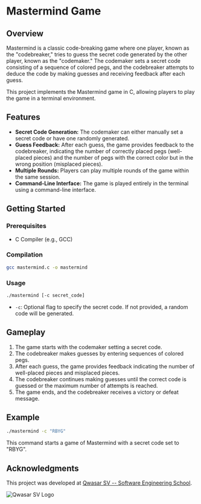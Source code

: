 # Mastermind Game

## Overview

Mastermind is a classic code-breaking game where one player, known as the "codebreaker," tries to guess the secret code generated by the other player, known as the "codemaker." The codemaker sets a secret code consisting of a sequence of colored pegs, and the codebreaker attempts to deduce the code by making guesses and receiving feedback after each guess.

This project implements the Mastermind game in C, allowing players to play the game in a terminal environment.

## Features

- **Secret Code Generation:** The codemaker can either manually set a secret code or have one randomly generated.
- **Guess Feedback:** After each guess, the game provides feedback to the codebreaker, indicating the number of correctly placed pegs (well-placed pieces) and the number of pegs with the correct color but in the wrong position (misplaced pieces).
- **Multiple Rounds:** Players can play multiple rounds of the game within the same session.
- **Command-Line Interface:** The game is played entirely in the terminal using a command-line interface.

## Getting Started

### Prerequisites

- C Compiler (e.g., GCC)

### Compilation

```bash
gcc mastermind.c -o mastermind
```

### Usage

```bash
./mastermind [-c secret_code]
```

- `-c`: Optional flag to specify the secret code. If not provided, a random code will be generated.

## Gameplay

1. The game starts with the codemaker setting a secret code.
2. The codebreaker makes guesses by entering sequences of colored pegs.
3. After each guess, the game provides feedback indicating the number of well-placed pieces and misplaced pieces.
4. The codebreaker continues making guesses until the correct code is guessed or the maximum number of attempts is reached.
5. The game ends, and the codebreaker receives a victory or defeat message.

## Example

```bash
./mastermind -c "RBYG"
```

This command starts a game of Mastermind with a secret code set to "RBYG".


## Acknowledgments
This project was developed at [Qwasar SV -- Software Engineering School](https://qwasar.io).

![Qwasar SV Logo](https://storage.googleapis.com/qwasar-public/qwasar-logo_50x50.png)

